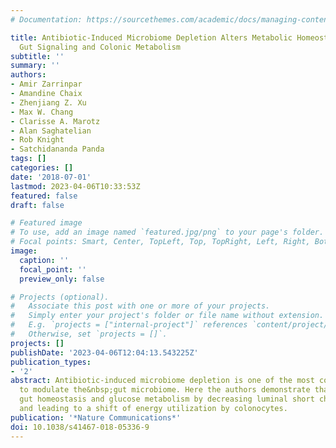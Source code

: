 ```yaml
---
# Documentation: https://sourcethemes.com/academic/docs/managing-content/

title: Antibiotic-Induced Microbiome Depletion Alters Metabolic Homeostasis by Affecting
  Gut Signaling and Colonic Metabolism
subtitle: ''
summary: ''
authors:
- Amir Zarrinpar
- Amandine Chaix
- Zhenjiang Z. Xu
- Max W. Chang
- Clarisse A. Marotz
- Alan Saghatelian
- Rob Knight
- Satchidananda Panda
tags: []
categories: []
date: '2018-07-01'
lastmod: 2023-04-06T10:33:53Z
featured: false
draft: false

# Featured image
# To use, add an image named `featured.jpg/png` to your page's folder.
# Focal points: Smart, Center, TopLeft, Top, TopRight, Left, Right, BottomLeft, Bottom, BottomRight.
image:
  caption: ''
  focal_point: ''
  preview_only: false

# Projects (optional).
#   Associate this post with one or more of your projects.
#   Simply enter your project's folder or file name without extension.
#   E.g. `projects = ["internal-project"]` references `content/project/deep-learning/index.md`.
#   Otherwise, set `projects = []`.
projects: []
publishDate: '2023-04-06T12:04:13.543225Z'
publication_types:
- '2'
abstract: Antibiotic-induced microbiome depletion is one of the most common approaches
  to modulate the&nbsp;gut microbiome. Here the authors demonstrate that it affects
  gut homeostasis and glucose metabolism by decreasing luminal short chain fatty acids
  and leading to a shift of energy utilization by colonocytes.
publication: '*Nature Communications*'
doi: 10.1038/s41467-018-05336-9
---
```

